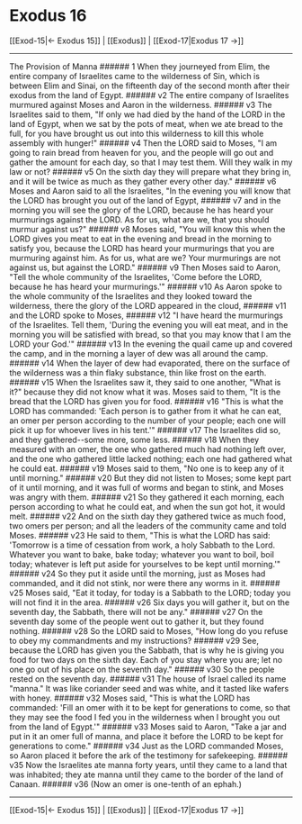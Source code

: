 # Exodus 16

[[Exod-15|← Exodus 15]] | [[Exodus]] | [[Exod-17|Exodus 17 →]]
***

The Provision of Manna ###### 1 When they journeyed from Elim, the entire company of Israelites came to the wilderness of Sin, which is between Elim and Sinai, on the fifteenth day of the second month after their exodus from the land of Egypt. ###### v2 The entire company of Israelites murmured against Moses and Aaron in the wilderness. ###### v3 The Israelites said to them, "If only we had died by the hand of the LORD in the land of Egypt, when we sat by the pots of meat, when we ate bread to the full, for you have brought us out into this wilderness to kill this whole assembly with hunger!" ###### v4 Then the LORD said to Moses, "I am going to rain bread from heaven for you, and the people will go out and gather the amount for each day, so that I may test them. Will they walk in my law or not? ###### v5 On the sixth day they will prepare what they bring in, and it will be twice as much as they gather every other day." ###### v6 Moses and Aaron said to all the Israelites, "In the evening you will know that the LORD has brought you out of the land of Egypt, ###### v7 and in the morning you will see the glory of the LORD, because he has heard your murmurings against the LORD. As for us, what are we, that you should murmur against us?" ###### v8 Moses said, "You will know this when the LORD gives you meat to eat in the evening and bread in the morning to satisfy you, because the LORD has heard your murmurings that you are murmuring against him. As for us, what are we? Your murmurings are not against us, but against the LORD." ###### v9 Then Moses said to Aaron, "Tell the whole community of the Israelites, 'Come before the LORD, because he has heard your murmurings.'" ###### v10 As Aaron spoke to the whole community of the Israelites and they looked toward the wilderness, there the glory of the LORD appeared in the cloud, ###### v11 and the LORD spoke to Moses, ###### v12 "I have heard the murmurings of the Israelites. Tell them, 'During the evening you will eat meat, and in the morning you will be satisfied with bread, so that you may know that I am the LORD your God.'" ###### v13 In the evening the quail came up and covered the camp, and in the morning a layer of dew was all around the camp. ###### v14 When the layer of dew had evaporated, there on the surface of the wilderness was a thin flaky substance, thin like frost on the earth. ###### v15 When the Israelites saw it, they said to one another, "What is it?" because they did not know what it was. Moses said to them, "It is the bread that the LORD has given you for food. ###### v16 "This is what the LORD has commanded: 'Each person is to gather from it what he can eat, an omer per person according to the number of your people; each one will pick it up for whoever lives in his tent.'" ###### v17 The Israelites did so, and they gathered--some more, some less. ###### v18 When they measured with an omer, the one who gathered much had nothing left over, and the one who gathered little lacked nothing; each one had gathered what he could eat. ###### v19 Moses said to them, "No one is to keep any of it until morning." ###### v20 But they did not listen to Moses; some kept part of it until morning, and it was full of worms and began to stink, and Moses was angry with them. ###### v21 So they gathered it each morning, each person according to what he could eat, and when the sun got hot, it would melt. ###### v22 And on the sixth day they gathered twice as much food, two omers per person; and all the leaders of the community came and told Moses. ###### v23 He said to them, "This is what the LORD has said: 'Tomorrow is a time of cessation from work, a holy Sabbath to the Lord. Whatever you want to bake, bake today; whatever you want to boil, boil today; whatever is left put aside for yourselves to be kept until morning.'" ###### v24 So they put it aside until the morning, just as Moses had commanded, and it did not stink, nor were there any worms in it. ###### v25 Moses said, "Eat it today, for today is a Sabbath to the LORD; today you will not find it in the area. ###### v26 Six days you will gather it, but on the seventh day, the Sabbath, there will not be any." ###### v27 On the seventh day some of the people went out to gather it, but they found nothing. ###### v28 So the LORD said to Moses, "How long do you refuse to obey my commandments and my instructions? ###### v29 See, because the LORD has given you the Sabbath, that is why he is giving you food for two days on the sixth day. Each of you stay where you are; let no one go out of his place on the seventh day." ###### v30 So the people rested on the seventh day. ###### v31 The house of Israel called its name "manna." It was like coriander seed and was white, and it tasted like wafers with honey. ###### v32 Moses said, "This is what the LORD has commanded: 'Fill an omer with it to be kept for generations to come, so that they may see the food I fed you in the wilderness when I brought you out from the land of Egypt.'" ###### v33 Moses said to Aaron, "Take a jar and put in it an omer full of manna, and place it before the LORD to be kept for generations to come." ###### v34 Just as the LORD commanded Moses, so Aaron placed it before the ark of the testimony for safekeeping. ###### v35 Now the Israelites ate manna forty years, until they came to a land that was inhabited; they ate manna until they came to the border of the land of Canaan. ###### v36 (Now an omer is one-tenth of an ephah.)

***
[[Exod-15|← Exodus 15]] | [[Exodus]] | [[Exod-17|Exodus 17 →]]
